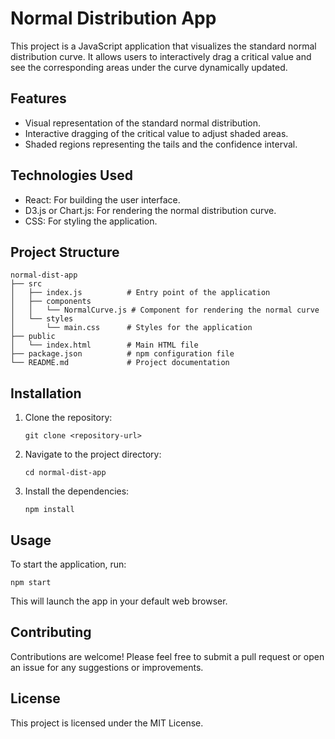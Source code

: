 # Normal Distribution App

This project is a JavaScript application that visualizes the standard normal distribution curve. It allows users to interactively drag a critical value and see the corresponding areas under the curve dynamically updated.

## Features

- Visual representation of the standard normal distribution.
- Interactive dragging of the critical value to adjust shaded areas.
- Shaded regions representing the tails and the confidence interval.

## Technologies Used

- React: For building the user interface.
- D3.js or Chart.js: For rendering the normal distribution curve.
- CSS: For styling the application.

## Project Structure

```
normal-dist-app
├── src
│   ├── index.js          # Entry point of the application
│   ├── components
│   │   └── NormalCurve.js # Component for rendering the normal curve
│   └── styles
│       └── main.css      # Styles for the application
├── public
│   └── index.html        # Main HTML file
├── package.json          # npm configuration file
└── README.md             # Project documentation
```

## Installation

1. Clone the repository:
   ```
   git clone <repository-url>
   ```
2. Navigate to the project directory:
   ```
   cd normal-dist-app
   ```
3. Install the dependencies:
   ```
   npm install
   ```

## Usage

To start the application, run:
```
npm start
```
This will launch the app in your default web browser.

## Contributing

Contributions are welcome! Please feel free to submit a pull request or open an issue for any suggestions or improvements.

## License

This project is licensed under the MIT License.